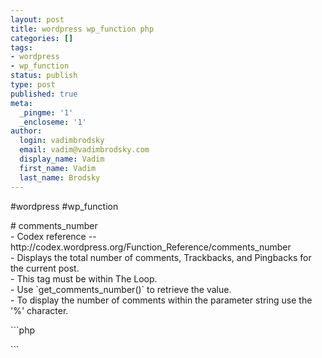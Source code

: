 ```yaml
---
layout: post
title: wordpress wp_function php
categories: []
tags:
- wordpress
- wp_function
status: publish
type: post
published: true
meta:
  _pingme: '1'
  _encloseme: '1'
author:
  login: vadimbrodsky
  email: vadim@vadimbrodsky.com
  display_name: Vadim
  first_name: Vadim
  last_name: Brodsky
---
```

<p>#wordpress #wp_function</p>
<p># comments_number<br />
- Codex reference -- http://codex.wordpress.org/Function_Reference/comments_number<br />
- Displays the total number of comments, Trackbacks, and Pingbacks for the current post.<br />
- This tag must be within The Loop.<br />
- Use `get_comments_number()` to retrieve the value.<br />
- To display the number of comments within the parameter string use the '%' character.</p>
<p>```php</p>
<p>```</p>
